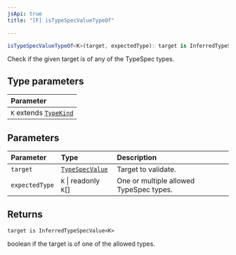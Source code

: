 ```yaml
---
jsApi: true
title: "[F] isTypeSpecValueTypeOf"

---
```

```ts
isTypeSpecValueTypeOf<K>(target, expectedType): target is InferredTypeSpecValue<K>
```

Check if the given target is of any of the TypeSpec types.

## Type parameters

| Parameter |
| :------ |
| `K` extends [`TypeKind`](../type-aliases/TypeKind.md) |

## Parameters

| Parameter | Type | Description |
| :------ | :------ | :------ |
| `target` | [`TypeSpecValue`](../type-aliases/TypeSpecValue.md) | Target to validate. |
| `expectedType` | `K` \| readonly `K`[] | One or multiple allowed TypeSpec types. |

## Returns

`target is InferredTypeSpecValue<K>`

boolean if the target is of one of the allowed types.

